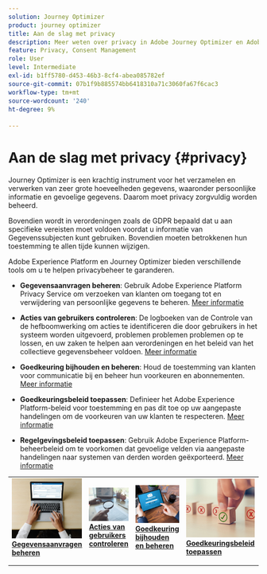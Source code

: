 ```yaml
---
solution: Journey Optimizer
product: journey optimizer
title: Aan de slag met privacy
description: Meer weten over privacy in Adobe Journey Optimizer en Adobe Experience Platform?
feature: Privacy, Consent Management
role: User
level: Intermediate
exl-id: b1ff5780-d453-46b3-8cf4-abea085782ef
source-git-commit: 07b1f9b885574bb6418310a71c3060fa67f6cac3
workflow-type: tm+mt
source-wordcount: '240'
ht-degree: 9%

---
```


# Aan de slag met privacy {#privacy}

Journey Optimizer is een krachtig instrument voor het verzamelen en verwerken van zeer grote hoeveelheden gegevens, waaronder persoonlijke informatie en gevoelige gegevens. Daarom moet privacy zorgvuldig worden beheerd.

Bovendien wordt in verordeningen zoals de GDPR bepaald dat u aan specifieke vereisten moet voldoen voordat u informatie van Gegevenssubjecten kunt gebruiken. Bovendien moeten betrokkenen hun toestemming te allen tijde kunnen wijzigen.

Adobe Experience Platform en Journey Optimizer bieden verschillende tools om u te helpen privacybeheer te garanderen.

* **Gegevensaanvragen beheren**: Gebruik Adobe Experience Platform Privacy Service om verzoeken van klanten om toegang tot en verwijdering van persoonlijke gegevens te beheren. [Meer informatie](requests.md)

* **Acties van gebruikers controleren**: De logboeken van de Controle van de hefboomwerking om acties te identificeren die door gebruikers in het systeem worden uitgevoerd, problemen problemen problemen op te lossen, en uw zaken te helpen aan verordeningen en het beleid van het collectieve gegevensbeheer voldoen. [Meer informatie](audit-logs.md)

* **Goedkeuring bijhouden en beheren**: Houd de toestemming van klanten voor communicatie bij en beheer hun voorkeuren en abonnementen. [Meer informatie](opt-out.md)

* **Goedkeuringsbeleid toepassen**: Definieer het Adobe Experience Platform-beleid voor toestemming en pas dit toe op uw aangepaste handelingen om de voorkeuren van uw klanten te respecteren. [Meer informatie](../action/consent.md)

* **Regelgevingsbeleid toepassen**: Gebruik Adobe Experience Platform-beheerbeleid om te voorkomen dat gevoelige velden via aangepaste handelingen naar systemen van derden worden geëxporteerd. [Meer informatie](../action/action-privacy.md)

<table style="table-layout:fixed"><tr style="border: 0;">
<td>
<a href="requests.md">
<img alt="Lood" src="../assets/do-not-localize/privacy-request.jpeg">
</a>
<div><a href="requests.md"><strong>Gegevensaanvragen beheren</strong>
</div>
<p>
</td>
<td>
<a href="audit-logs.md">
<img alt="Onfrequent" src="../assets/do-not-localize/privacy-audit.jpeg">
</a>
<div>
<a href="audit-logs.md"><strong>Acties van gebruikers controleren</strong></a>
</div>
<p></td>
<td>
<a href="opt-out.md">
<img alt="Validatie" src="../assets/do-not-localize/privacy-track-consent.jpeg">
</a>
<div>
<a href="opt-out.md"><strong>Goedkeuring bijhouden en beheren</strong></a>
</div>
<p>
</td>
<td>
<a href="../action/consent.md">
<img alt="Validatie" src="../assets/do-not-localize/privacy-consent-policies.jpeg">
</a>
<div>
<a href="../action/consent.md"><strong>Goedkeuringsbeleid toepassen</strong></a>
</div>
<p>
</td>
<td>
<a href="../action/action-privacy.md">
<img alt="Validatie" src="../assets/do-not-localize/privacy-governance.jpeg">
</a>
<div>
<a href="../action/action-privacy.md"><strong>Regelgevingsbeleid toepassen</strong></a>
</div>
<p>
</td>
</tr></table>
